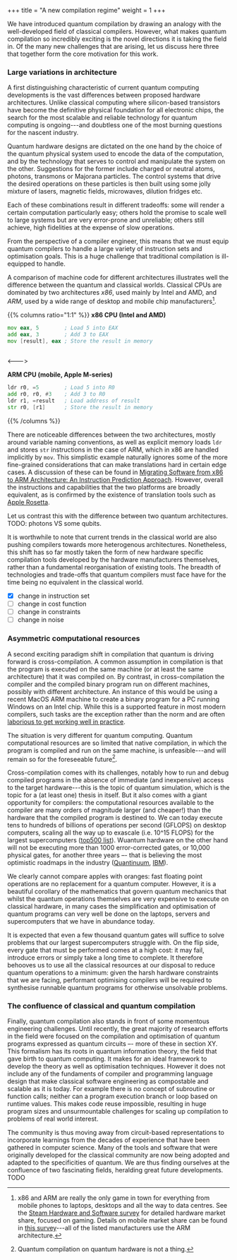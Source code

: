+++
title = "A new compilation regime"
weight = 1
+++

We have introduced quantum compilation by drawing an analogy with the
well-developed field of classical compilers.
However, what makes quantum compilation so incredibly exciting is
the novel directions it is taking the field in.
Of the many new challenges that are arising, let us discuss here three that
together form the core motivation for this work.

### Large variations in architecture

A first distinguishing characteristic of current quantum computing developments
is the vast differences between proposed hardware architectures.
Unlike classical computing 
where silicon-based transistors have become the definitive physical foundation
for all electronic chips, the search for the most scalable and reliable 
technology for quantum computing is ongoing---and doubtless one of the most
burning questions for the nascent industry.

Quantum hardware designs are dictated on the one hand by the choice of the
quantum physical system used to encode the data of the computation, and
by the technology that serves to control and manipulate the system on the other.
Suggestions for the former include charged or neutral atoms, photons, transmons
or Majorana particles.
The control systems that drive the desired operations on these particles
is then built using some jolly mixture of lasers, magnetic fields, microwaves,
dilution fridges etc.

Each of these combinations result in different tradeoffs: some will render a 
certain computation particularly easy; others hold the promise to scale well
to large systems but are very error-prone and unreliable; others still achieve,
high fidelities at the expense of slow operations.

From the perspective of a compiler engineer, this means that we must equip
quantum compilers to handle a large variety of instruction sets and optimisation
goals.
This is a huge challenge that traditional compilation is ill-equipped to handle.

A comparison of machine code for different architectures illustrates well
the difference between the quantum and classical worlds.
Classical CPUs are dominated by two architectures *x86*, used mainly by Intel
and AMD, and *ARM*, used by a wide range of desktop and mobile chip
manufacturers[^cpu].

{{% columns ratio="1:1" %}}
**x86 CPU (Intel and AMD)**
```asm
mov eax, 5        ; Load 5 into EAX
add eax, 3        ; Add 3 to EAX
mov [result], eax ; Store the result in memory
 
```
<--->

**ARM CPU (mobile, Apple M-series)**
```asm
ldr r0, =5        ; Load 5 into R0
add r0, r0, #3    ; Add 3 to R0
ldr r1, =result   ; Load address of result
str r0, [r1]      ; Store the result in memory
```

{{% /columns %}}

There are noticeable differences between the two architectures, mostly around
variable naming conventions, as well as explicit memory loads `ldr` and
stores `str` instructions in the case of ARM, which in x86 are handled
implicitly by `mov`.
This simplistic example naturally ignores some of the more fine-grained
considerations that can make translations hard in certain edge cases. A
discussion of these can be found in
[Migrating Software from x86 to ARM Architecture: An Instruction Prediction Approach](https://ieeexplore.ieee.org/document/9605443).
However, overall the instructions and capabilities that the two platforms are
broadly equivalent, as is confirmed by the existence of translation tools 
such as [Apple Rosetta](https://developer.apple.com/documentation/apple-silicon/about-the-rosetta-translation-environment).

Let us contrast this with the difference between two quantum architectures.
TODO: photons VS some qubits.

It is worthwhile to note that current trends in the classical world are also
pushing compilers towards more heterogenous architectures.
Nonetheless, this shift has so far mostly taken the form of new hardware
specific compilation tools developed by the hardware manufacturers themselves,
rather than a fundamental reorganisation of existing tools.
The breadth of technologies and trade-offs that quantum compilers must face have
for the time being no equivalent in the classical world.

- [x] change in instruction set
- [ ] change in cost function
- [ ] change in constraints
- [ ] change in noise

[^cpu]: x86 and ARM are really the only game in town for everything from mobile
phones to laptops, desktops and all the way to data centres. See the [Steam
Hardware and Software survey](https://store.steampowered.com/hwsurvey/processormfg/)
for detailed hardware market share, focused on gaming.
Details on mobile market share can be found in
[this survey](https://www.counterpointresearch.com/insight/global-smartphone-apsoc-market-share-quarterly)---all of the listed
manufacturers use the ARM architecture.

### Asymmetric computational resources

A second exciting paradigm shift in compilation that quantum is driving forward
is cross-compilation.
A common assumption in compilation is that the program is executed on the same
machine (or at least the same architecture) that it was compiled on.
By contrast, in cross-compilation the compiler and the compiled binary program
run on different machines, possibly with different architecture.
An instance of this would be using a recent MacOS ARM machine to create a
binary program for a PC running Windows on an Intel chip.
While this is a supported feature in most modern compilers, such tasks are the
exception rather than the norm and are often [laborious to get working well in
practice](https://preshing.com/20141119/how-to-build-a-gcc-cross-compiler/).

The situation is very different for quantum computing.
Quantum computational resources are so limited that native compilation,
in which the program is compiled and run on the same machine, is
unfeasible---and will remain so for the foreseeable future[^qcomp].

Cross-compilation comes with its challenges, notably how to run and debug
compiled programs in the absence of immediate (and inexpensive) access to
the target hardware---this
is the topic of quantum simulation, which is the topic for a (at least one)
thesis in itself.
But it also comes with a giant opportunity for compilers: the computational
resources available to the compiler are many orders of magnitude larger
(and cheaper!) than the hardware that the compiled program is destined to.
We can today execute tens to hundreds of billions of operations per second
(GFLOPS) on desktop computers, scaling all the way up to exascale
(i.e. 10^15 FLOPS) for the largest supercomputers ([top500 list](https://top500.org/lists/top500/2024/11/)).
Wuantum hardware on the other hand will not be executing more than 1000
error-corrected gates, or 10,000 physical gates, for another three years –-
that is believing the most optimistic roadmaps in the industry ([Quantinuum](https://www.quantinuum.com/press-releases/quantinuum-unveils-accelerated-roadmap-to-achieve-universal-fault-tolerant-quantum-computing-by-2030), [IBM](https://www.ibm.com/quantum/blog/ibm-quantum-roadmap-2025)).

We clearly cannot compare apples with oranges: fast floating point operations
are no replacement for a quantum computer.
However, it is a beautiful corollary of the mathematics that govern quantum
mechanics that whilst the quantum operations themselves are very expensive to
execute on classical hardware, in many cases the simplification and
optimisation of quantum programs can very well be done on the laptops, servers
and supercomputers that we have in abundance today.

It is expected that even a few thousand quantum gates will suffice to solve
problems that our largest supercomputers struggle with.
On the flip side, every gate that must be performed comes at a high cost:
it may fail, introduce errors or simply take a long time to complete.
It therefore behooves us to use all the classical resources at our disposal
to reduce quantum operations to a minimum: given the harsh hardware constraints
that we are facing, performant optimising compilers will be required to
synthesise runnable quantum programs for otherwise unsolvable problems.

### The confluence of classical and quantum compilation

Finally, quantum compilation also stands in front of some momentous engineering
challenges.
Until recently, the great majority of research efforts in the field were focused
on the compilation and optimisation of quantum programs expressed as quantum
circuits –- more of these in section XY.
This formalism has its roots in quantum information theory, the field that gave
birth to quantum computing.
It makes for an ideal framework to develop the theory as well as optimisation
techniques. However it does not include any of the fundaments of compiler
and programming language design that make classical software engineering
as compostable and scalable as it is today.
For example there is no concept of subroutine or function calls; neither
can a program execution branch or loop based on runtime values.
This makes code reuse impossible, resulting in huge program sizes and
unsurmountable challenges for scaling up compilation to problems of
real world interest.

The community is thus moving away from circuit-based representations to
incorporate learnings from the decades of experience that have been gathered in
computer science.
Many of the tools and software that were originally developed for the classical
community are now being adopted and adapted to the specificities of quantum.
We are thus finding ourselves at the confluence of two fascinating fields,
heralding great future developments. TODO


[^qcomp]: Quantum compilation on quantum hardware is not a thing.